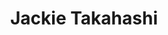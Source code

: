 ---
title: Jackie Takahashi
layout: page
permalink: /jackie.html

# Edit the markdown on in this file to describe your collection
# Look in _includes/feature for options to easily add features to the page
---